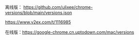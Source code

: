 离线版： https://github.com/ulixee/chrome-versions/blob/main/versions.json

https://www.v2ex.com/t/1116985

在线版：https://google-chrome.cn.uptodown.com/mac/versions